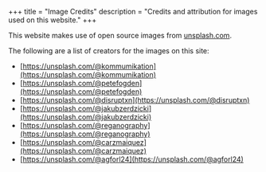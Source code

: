 +++
title = "Image Credits"
description = "Credits and attribution for images used on this website."
+++

This website makes use of open source images from [unsplash.com](https://unsplash.com).

The following are a list of creators for the images on this site:

- [https://unsplash.com/@kommumikation](https://unsplash.com/@kommumikation)
- [https://unsplash.com/@petefogden](https://unsplash.com/@petefogden)
- [https://unsplash.com/@disruptxn](https://unsplash.com/@disruptxn)
- [https://unsplash.com/@jakubzerdzicki](https://unsplash.com/@jakubzerdzicki)
- [https://unsplash.com/@reganography](https://unsplash.com/@reganography)
- [https://unsplash.com/@carzmaiquez](https://unsplash.com/@carzmaiquez)
- [https://unsplash.com/@agforl24](https://unsplash.com/@agforl24)
